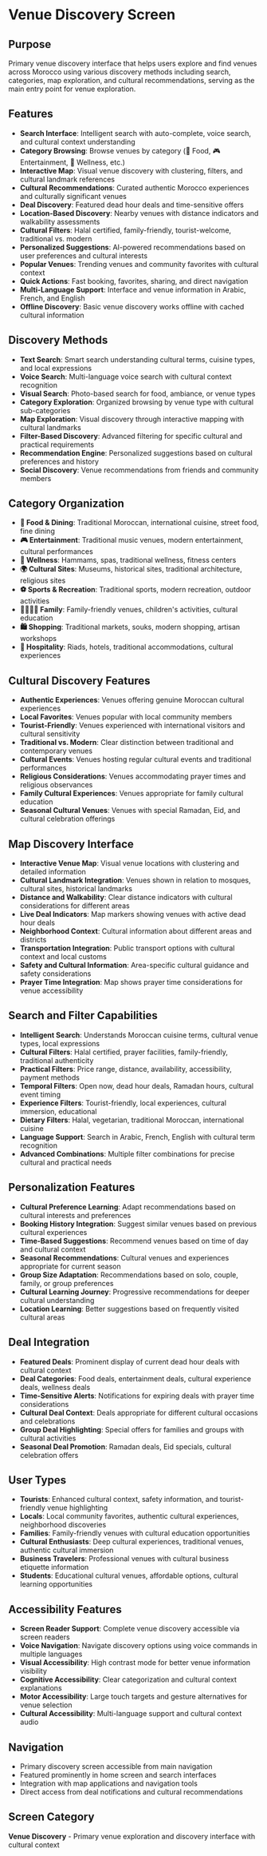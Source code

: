 # Venue Discovery Screen

## Purpose
Primary venue discovery interface that helps users explore and find venues across Morocco using various discovery methods including search, categories, map exploration, and cultural recommendations, serving as the main entry point for venue exploration.

## Features
- **Search Interface**: Intelligent search with auto-complete, voice search, and cultural context understanding
- **Category Browsing**: Browse venues by category (🍕 Food, 🎮 Entertainment, 💆 Wellness, etc.)
- **Interactive Map**: Visual venue discovery with clustering, filters, and cultural landmark references
- **Cultural Recommendations**: Curated authentic Morocco experiences and culturally significant venues
- **Deal Discovery**: Featured dead hour deals and time-sensitive offers
- **Location-Based Discovery**: Nearby venues with distance indicators and walkability assessments
- **Cultural Filters**: Halal certified, family-friendly, tourist-welcome, traditional vs. modern
- **Personalized Suggestions**: AI-powered recommendations based on user preferences and cultural interests
- **Popular Venues**: Trending venues and community favorites with cultural context
- **Quick Actions**: Fast booking, favorites, sharing, and direct navigation
- **Multi-Language Support**: Interface and venue information in Arabic, French, and English
- **Offline Discovery**: Basic venue discovery works offline with cached cultural information

## Discovery Methods
- **Text Search**: Smart search understanding cultural terms, cuisine types, and local expressions
- **Voice Search**: Multi-language voice search with cultural context recognition
- **Visual Search**: Photo-based search for food, ambiance, or venue types
- **Category Exploration**: Organized browsing by venue type with cultural sub-categories
- **Map Exploration**: Visual discovery through interactive mapping with cultural landmarks
- **Filter-Based Discovery**: Advanced filtering for specific cultural and practical requirements
- **Recommendation Engine**: Personalized suggestions based on cultural preferences and history
- **Social Discovery**: Venue recommendations from friends and community members

## Category Organization
- **🍕 Food & Dining**: Traditional Moroccan, international cuisine, street food, fine dining
- **🎮 Entertainment**: Traditional music venues, modern entertainment, cultural performances
- **💆 Wellness**: Hammams, spas, traditional wellness, fitness centers
- **🌍 Cultural Sites**: Museums, historical sites, traditional architecture, religious sites
- **⚽ Sports & Recreation**: Traditional sports, modern recreation, outdoor activities
- **👨‍👩‍👧‍👦 Family**: Family-friendly venues, children's activities, cultural education
- **🛍️ Shopping**: Traditional markets, souks, modern shopping, artisan workshops
- **🏨 Hospitality**: Riads, hotels, traditional accommodations, cultural experiences

## Cultural Discovery Features
- **Authentic Experiences**: Venues offering genuine Moroccan cultural experiences
- **Local Favorites**: Venues popular with local community members
- **Tourist-Friendly**: Venues experienced with international visitors and cultural sensitivity
- **Traditional vs. Modern**: Clear distinction between traditional and contemporary venues
- **Cultural Events**: Venues hosting regular cultural events and traditional performances
- **Religious Considerations**: Venues accommodating prayer times and religious observances
- **Family Cultural Experiences**: Venues appropriate for family cultural education
- **Seasonal Cultural Venues**: Venues with special Ramadan, Eid, and cultural celebration offerings

## Map Discovery Interface
- **Interactive Venue Map**: Visual venue locations with clustering and detailed information
- **Cultural Landmark Integration**: Venues shown in relation to mosques, cultural sites, historical landmarks
- **Distance and Walkability**: Clear distance indicators with cultural considerations for different areas
- **Live Deal Indicators**: Map markers showing venues with active dead hour deals
- **Neighborhood Context**: Cultural information about different areas and districts
- **Transportation Integration**: Public transport options with cultural context and local customs
- **Safety and Cultural Information**: Area-specific cultural guidance and safety considerations
- **Prayer Time Integration**: Map shows prayer time considerations for venue accessibility

## Search and Filter Capabilities
- **Intelligent Search**: Understands Moroccan cuisine terms, cultural venue types, local expressions
- **Cultural Filters**: Halal certified, prayer facilities, family-friendly, traditional authenticity
- **Practical Filters**: Price range, distance, availability, accessibility, payment methods
- **Temporal Filters**: Open now, dead hour deals, Ramadan hours, cultural event timing
- **Experience Filters**: Tourist-friendly, local experiences, cultural immersion, educational
- **Dietary Filters**: Halal, vegetarian, traditional Moroccan, international cuisine
- **Language Support**: Search in Arabic, French, English with cultural term recognition
- **Advanced Combinations**: Multiple filter combinations for precise cultural and practical needs

## Personalization Features
- **Cultural Preference Learning**: Adapt recommendations based on cultural interests and preferences
- **Booking History Integration**: Suggest similar venues based on previous cultural experiences
- **Time-Based Suggestions**: Recommend venues based on time of day and cultural context
- **Seasonal Recommendations**: Cultural venues and experiences appropriate for current season
- **Group Size Adaptation**: Recommendations based on solo, couple, family, or group preferences
- **Cultural Learning Journey**: Progressive recommendations for deeper cultural understanding
- **Location Learning**: Better suggestions based on frequently visited cultural areas

## Deal Integration
- **Featured Deals**: Prominent display of current dead hour deals with cultural context
- **Deal Categories**: Food deals, entertainment deals, cultural experience deals, wellness deals
- **Time-Sensitive Alerts**: Notifications for expiring deals with prayer time considerations
- **Cultural Deal Context**: Deals appropriate for different cultural occasions and celebrations
- **Group Deal Highlighting**: Special offers for families and groups with cultural activities
- **Seasonal Deal Promotion**: Ramadan deals, Eid specials, cultural celebration offers

## User Types
- **Tourists**: Enhanced cultural context, safety information, and tourist-friendly venue highlighting
- **Locals**: Local community favorites, authentic cultural experiences, neighborhood discoveries
- **Families**: Family-friendly venues with cultural education opportunities
- **Cultural Enthusiasts**: Deep cultural experiences, traditional venues, authentic cultural immersion
- **Business Travelers**: Professional venues with cultural business etiquette information
- **Students**: Educational cultural venues, affordable options, cultural learning opportunities

## Accessibility Features
- **Screen Reader Support**: Complete venue discovery accessible via screen readers
- **Voice Navigation**: Navigate discovery options using voice commands in multiple languages
- **Visual Accessibility**: High contrast mode for better venue information visibility
- **Cognitive Accessibility**: Clear categorization and cultural context explanations
- **Motor Accessibility**: Large touch targets and gesture alternatives for venue selection
- **Cultural Accessibility**: Multi-language support and cultural context audio

## Navigation
- Primary discovery screen accessible from main navigation
- Featured prominently in home screen and search interfaces
- Integration with map applications and navigation tools
- Direct access from deal notifications and cultural recommendations

## Screen Category
**Venue Discovery** - Primary venue exploration and discovery interface with cultural context